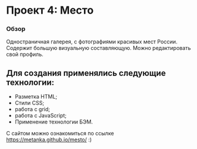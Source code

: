 # Проект 4: Место

### Обзор

Одностраничная галерея, с фотографиями красивых мест России. Содержит большую визуальную составляющую. Можно редактировать свой профиль.

## Для создания применялись следующие технологии: ##

* Разметка HTML;
* Стили CSS;
* работа с grid;
* работа с JavaScript;
* Применение технологии БЭМ.

C сайтом можно ознакомиться по ссылке https://metanka.github.io/mesto/  :)
